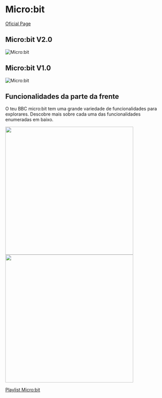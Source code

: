 # Micro:bit


[Oficial Page](https://makecode.microbit.org/)

## Micro:bit V2.0
![Micro:bit](https://cdn.sanity.io/images/ajwvhvgo/production/4de361b622ac9bf5e8b9c3109a3935dd47b96167-1490x609.png)

## Micro:bit V1.0
![Micro:bit](https://cdn.sanity.io/images/ajwvhvgo/production/4cfb4a0c22aa25164ba6f5f9cb4ae2d53cbf35ba-2577x1068.png)

## Funcionalidades da parte da frente

O teu BBC micro:bit tem uma grande variedade de funcionalidades para explorares. Descobre mais sobre cada uma das funcionalidades enumeradas em baixo.

<img src="https://cdn.sanity.io/images/ajwvhvgo/production/88f3a7041f76aa20c22ae2c0aa023fb2562e35e8-1278x1044.png" width="400" >
<img src="https://cdn.sanity.io/images/ajwvhvgo/production/97d0aae4483c6acae040ee34512ae1459073455d-800x653.png" width="400" >

[Playlist Micro:bit](https://www.youtube.com/watch?v=ZyoK0wPLMfs&list=PLdEQd8vitjF-wMEAdxh2YHT7tCdF7fDjn&ab_channel=HugoFilipe)

